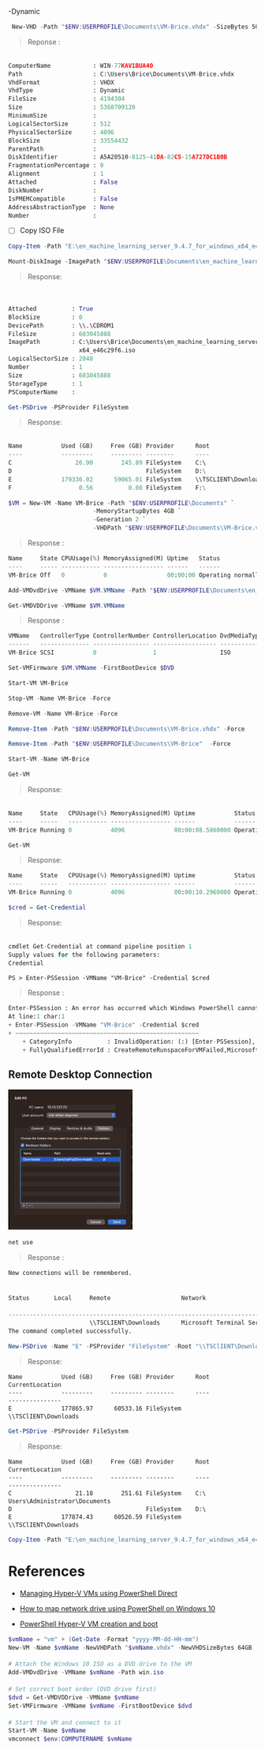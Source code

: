 -Dynamic 

```powershell
 New-VHD -Path "$ENV:USERPROFILE\Documents\VM-Brice.vhdx" -SizeBytes 5GB
```
> Reponse :
```python

ComputerName            : WIN-77KAV1BUA4O
Path                    : C:\Users\Brice\Documents\VM-Brice.vhdx
VhdFormat               : VHDX
VhdType                 : Dynamic
FileSize                : 4194304
Size                    : 5368709120
MinimumSize             :
LogicalSectorSize       : 512
PhysicalSectorSize      : 4096
BlockSize               : 33554432
ParentPath              :
DiskIdentifier          : A5A20510-8125-41DA-82C5-15A727DC1B0B
FragmentationPercentage : 0
Alignment               : 1
Attached                : False
DiskNumber              :
IsPMEMCompatible        : False
AddressAbstractionType  : None
Number                  :

```

- [ ] Copy ISO File

```powershell
Copy-Item -Path "E:\en_machine_learning_server_9.4.7_for_windows_x64_e46c29f6.iso" -Destination "$ENV:USERPROFILE\Documents"
```

```powershell
Mount-DiskImage -ImagePath "$ENV:USERPROFILE\Documents\en_machine_learning_server_9.4.7_for_windows_x64_e46c29f6.iso"
```
> Response:
```python


Attached          : True
BlockSize         : 0
DevicePath        : \\.\CDROM1
FileSize          : 603045888
ImagePath         : C:\Users\Brice\Documents\en_machine_learning_server_9.4.7_for_windows_
                    x64_e46c29f6.iso
LogicalSectorSize : 2048
Number            : 1
Size              : 603045888
StorageType       : 1
PSComputerName    :
```

```powershell
Get-PSDrive -PSProvider FileSystem
```
> Response:
```python

Name           Used (GB)     Free (GB) Provider      Root                                                             CurrentLocation
----           ---------     --------- --------      ----                                                             ---------------
C                  26.90        245.89 FileSystem    C:\                                                             Windows\system32
D                                      FileSystem    D:\
E              179336.02      59065.01 FileSystem    \\TSCLIENT\Downloads
F                   0.56          0.00 FileSystem    F:\
```

```powershell
$VM = New-VM -Name VM-Brice -Path "$ENV:USERPROFILE\Documents" `
                        -MemoryStartupBytes 4GB `
                        -Generation 2 `
                        -VHDPath "$ENV:USERPROFILE\Documents\VM-Brice.vhdx"
```
> Response :
```python
Name     State CPUUsage(%) MemoryAssigned(M) Uptime   Status             Version
----     ----- ----------- ----------------- ------   ------             -------
VM-Brice Off   0           0                 00:00:00 Operating normally 10.0
```

```powershell
Add-VMDvdDrive -VMName $VM.VMName -Path "$ENV:USERPROFILE\Documents\en_machine_learning_server_9.4.7_for_windows_x64_e46c29f6.iso"
```

```powershell
Get-VMDVDDrive -VMName $VM.VMName
```
> Response :
```python
VMName   ControllerType ControllerNumber ControllerLocation DvdMediaType Path
------   -------------- ---------------- ------------------ ------------ ----
VM-Brice SCSI           0                1                  ISO          C:\Users\Brice\Documents\en_machine_learning_server_9.4.7...
```

```powershell
Set-VMFirmware $VM.VMName -FirstBootDevice $DVD
```

```powershell
Start-VM VM-Brice
```

```powershell
Stop-VM -Name VM-Brice -Force
```

```powershell
Remove-VM -Name VM-Brice -Force
```

```powershell
Remove-Item -Path "$ENV:USERPROFILE\Documents\VM-Brice.vhdx" -Force
```


```powershell
Remove-Item -Path "$ENV:USERPROFILE\Documents\VM-Brice"  -Force 
```


```powershell
Start-VM -Name VM-Brice
```

```powershell
Get-VM
```
> Response:
```python

Name     State   CPUUsage(%) MemoryAssigned(M) Uptime           Status             Version
----     -----   ----------- ----------------- ------           ------             -------
VM-Brice Running 0           4096              00:00:08.5860000 Operating normally 10.0
```

```powershell
Get-VM
```
> Response:
```python
Name     State   CPUUsage(%) MemoryAssigned(M) Uptime           Status             Version
----     -----   ----------- ----------------- ------           ------             -------
VM-Brice Running 0           4096              00:00:10.2960000 Operating normally 9.0
```

```powershell
$cred = Get-Credential
```
> Response:
```python

cmdlet Get-Credential at command pipeline position 1
Supply values for the following parameters:
Credential
```

```
PS > Enter-PSSession -VMName "VM-Brice" -Credential $cred
```
> Response :
```python
Enter-PSSession : An error has occurred which Windows PowerShell cannot handle. A remote session might have ended.
At line:1 char:1
+ Enter-PSSession -VMName "VM-Brice" -Credential $cred
+ ~~~~~~~~~~~~~~~~~~~~~~~~~~~~~~~~~~~~~~~~~~~~~~~~~~~~
    + CategoryInfo          : InvalidOperation: (:) [Enter-PSSession], PSRemotingDataStructureException
    + FullyQualifiedErrorId : CreateRemoteRunspaceForVMFailed,Microsoft.PowerShell.Commands.EnterPSSessionCommand
```


## Remote Desktop Connection

<img src=images/rdp-export-folder.png width='50%' height='50%' > </img>

```powershell
net use
```
> Response :
```python
New connections will be remembered.


Status       Local     Remote                    Network

-------------------------------------------------------------------------------
                       \\TSCLIENT\Downloads      Microsoft Terminal Services
The command completed successfully.
```

```powershell
New-PSDrive -Name "E" -PSProvider "FileSystem" -Root "\\TSClIENT\Downloads" -Persist
```
> Response:
```
Name           Used (GB)     Free (GB) Provider      Root                                               CurrentLocation
----           ---------     --------- --------      ----                                               ---------------
E              177865.97      60533.16 FileSystem    \\TSClIENT\Downloads
```

```powershell
Get-PSDrive -PSProvider FileSystem
```
> Response:
```
Name           Used (GB)     Free (GB) Provider      Root                                               CurrentLocation
----           ---------     --------- --------      ----                                               ---------------
C                  21.18        251.61 FileSystem    C:\                                  Users\Administrator\Documents
D                                      FileSystem    D:\
E              177874.43      60526.59 FileSystem    \\TSClIENT\Downloads
```


```powershell
Copy-Item -Path "E:\en_machine_learning_server_9.4.7_for_windows_x64_e46c29f6.iso" -Destination "$ENV:USERPROFILE\Documents"
```

# References


- [Managing Hyper-V VMs using PowerShell Direct](https://www.red-gate.com/simple-talk/sysadmin/powershell/managing-hyper-v-vms-using-powershell-direct/)
- [How to map network drive using PowerShell on Windows 10](https://pureinfotech.com/map-network-drive-powershell-windows-10/)

- [PowerShell Hyper-V VM creation and boot](https://stackoverflow.com/questions/61144238/powershell-hyper-v-vm-creation-and-boot)

```powershell
$vmName = "vm" + (Get-Date -Format "yyyy-MM-dd-HH-mm")
New-VM -Name $vmName -NewVHDPath "$vmName.vhdx" -NewVHDSizeBytes 64GB -MemoryStartupBytes 8GB -Path $vmName -Generation 2

# Attach the Windows 10 ISO as a DVD drive to the VM
Add-VMDvdDrive -VMName $vmName -Path win.iso

# Set correct boot order (DVD drive first)
$dvd = Get-VMDVDDrive -VMName $vmName
Set-VMFirmware -VMName $vmName -FirstBootDevice $dvd

# Start the VM and connect to it
Start-VM -Name $vmName
vmconnect $env:COMPUTERNAME $vmName
```
